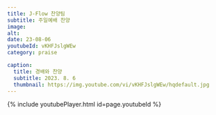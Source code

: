 ```yaml
---
title: J-Flow 찬양팀
subtitle: 주일예배 찬양
image:
alt:
date: 23-08-06
youtubeId: vKHFJslgWEw
category: praise

caption:
  title: 경배와 찬양
  subtitle: 2023. 8. 6
  thumbnail: https://img.youtube.com/vi/vKHFJslgWEw/hqdefault.jpg
---
```


{% include youtubePlayer.html id=page.youtubeId %}
